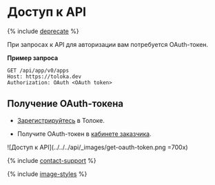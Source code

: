 # Доступ к API

{% include [deprecate](../../../_includes/deprecate.md) %}

При запросах к API для авторизации вам потребуется OAuth-токен.

**Пример запроса**

```http
GET /api/app/v0/apps
Host: https://toloka.dev
Authorization: OAuth <OAuth token>
```

## Получение OAuth-токена

- [Зарегистрируйтесь](../../../guide/concepts/access.md) в Толоке.

- Получите OAuth-токен в [кабинете заказчика](https://platform.toloka.ai/ru/requester/profile/integration).

![Доступ к API](../../../api/_images/get-oauth-token.png =700x)

{% include [contact-support](../../_includes/contact-support.md) %}

{% include [image-styles](../../../../_includes/image-styles-internal.md) %}